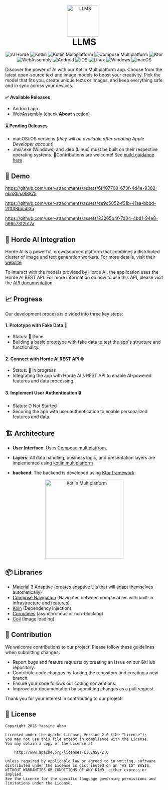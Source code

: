 <div align="center">  
 <img src="https://i.imgur.com/aBVZRPL.png" alt="LLMS" style="width: 100px; height: 100px; object-fit: contain; margin-right: 10px;">
 <h1 style="display: inline-block; margin: 0; vertical-align: middle; text-align: center; width: 100%;">LLMS</h1>  
</div>

<p align="center">
<img src="https://img.shields.io/badge/AI%20Horde-FF2222?logo=ai" alt="AI Horde">
<img src="https://img.shields.io/badge/Kotlin-7F52FF?style=flat&logo=kotlin&logoColor=white" alt="Kotlin">
<img src="https://img.shields.io/badge/Kotlin%20Multiplatform-7F52FF?style=flat&logo=kotlin&logoColor=white" alt="Kotlin Multiplatform">
<img src="https://img.shields.io/badge/Compose%20Multiplatform-4285F4?logo=jetpack-compose&logoColor=white" alt="Compose Multiplatform">
<img src="https://img.shields.io/badge/Ktor-0099FF?logo=ktor&logoColor=white" alt="Ktor">
<img src="https://img.shields.io/badge/WebAssembly-654FF0?logo=webassembly&logoColor=white" alt="WebAssembly">
<img src="https://img.shields.io/badge/Android-3DDC84?logo=android" alt="Android">
<img src="https://img.shields.io/badge/iOS-000000?logo=apple" alt="iOS">
<img src="https://img.shields.io/badge/Linux-FCC624?logo=linux&logoColor=black" alt="Linux">
<img src="https://img.shields.io/badge/Windows-0078D6?logo=windows" alt="Windows">
<img src="https://img.shields.io/badge/macOS-808080?logo=apple" alt="macOS">
</p>

Discover the power of AI with our Kotlin Multiplatform app. Choose from the latest open-source text and image models to boost your creativity. Pick the model that fits you, create unique texts or images, and keep everything safe and in sync across your devices.

#### ✅ Available Releases  
- Android app  
- WebAssembly (check **About** section)  

#### ⌛ Pending Releases  
- macOS/iOS versions (*they will be available after creating Apple Developer account*)
- .msi/.exe (Windows) and .deb (Linux) must be built on their respective operating systems. 🤝Contributions are welcome! See [build guidance here](https://stackoverflow.com/questions/78611814/how-to-take-output-for-desktop-and-web-in-compose-multiplatform) 

## 🎨 Demo
https://github.com/user-attachments/assets/6f407768-673f-4d4e-9382-eba3baa88875

https://github.com/user-attachments/assets/ce9c5052-f51b-41aa-bbbd-2fff38bb5035

https://github.com/user-attachments/assets/23265b4f-7d04-4bd1-94e8-598c73f2b17a



## 🤖 Horde AI Integration

Horde AI is a powerful, crowdsourced platform that combines a distributed cluster of image and text
generation workers. For more details, visit their [website](https://stablehorde.net/).

To interact with the models provided by Horde AI, the application uses the Horde AI REST API.
For more information on how to use this API, please visit
the [API documentation](https://stablehorde.net/api/).

## 📈 Progress

Our development process is divided into three key steps:

#### 1. Prototype with Fake Data 🚧

- Status: 🎯 Done
- Building a basic prototype with fake data to test the app's structure and functionality.

#### 2. Connect with Horde AI REST API 🌐

- Status: 🔄 in progress
- Integrating the app with Horde AI's REST API to enable AI-powered features and data processing.

#### 3. Implement User Authentication 🔒

- Status: ⏰ Not Started
- Securing the app with user authentication to enable personalized features and data.

## 🏗️ Architecture

- **User Interface**:
  Uses [Compose multiplatfrom](https://www.jetbrains.com/lp/compose-multiplatform/).

- **Layers**: All data handling, business logic, and presentation layers are implemented
  using [kotlin multiplatform](https://www.jetbrains.com/kotlin-multiplatform/)

- **backend**: The backend is developed using [Ktor framework](https://ktor.io/).

<p align="center">
  <img src="https://miro.medium.com/v2/resize:fit:2552/1*0MUE4D4nlEITAUyOTZ1zcg.png" alt="Kotlin Multiplatform" width="250">
</p>

## 📦 Libraries

- [Material 3 Adaptive](https://www.jetbrains.com/help/kotlin-multiplatform-dev/whats-new-compose-170.html#across-platforms) (creates adaptive UIs that will adapt themselves automatically)
- [Compose Navigation](https://www.jetbrains.com/help/kotlin-multiplatform-dev/compose-navigation-routing.html) (Navigates between composables with built-in infrastructure and features)
- [Koin](https://insert-koin.io/docs/reference/koin-compose/compose/) (Dependency injection)
- [Coroutines](https://github.com/Kotlin/kotlinx.coroutines) (asynchronous or non-blocking)
- [Coil](https://github.com/coil-kt/coil) (Image loading)

## 🤝 Contribution

We welcome contributions to our project! Please follow these guidelines when submitting changes:

- Report bugs and feature requests by creating an issue on our GitHub repository.
- Contribute code changes by forking the repository and creating a new branch.
- Ensure your code follows our coding conventions.
- Improve our documentation by submitting changes as a pull request.

Thank you for your interest in contributing to our project!

## 📜 License

```
Copyright 2025 Yassine Abou 
  
Licensed under the Apache License, Version 2.0 (the "License");  
you may not use this file except in compliance with the License.  
You may obtain a copy of the License at  
  
    http://www.apache.org/licenses/LICENSE-2.0  
  
Unless required by applicable law or agreed to in writing, software  
distributed under the License is distributed on an "AS IS" BASIS,  
WITHOUT WARRANTIES OR CONDITIONS OF ANY KIND, either express or implied.  
See the License for the specific language governing permissions and  
limitations under the License.
